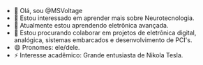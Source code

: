 - 👋 Olá, sou @MSVoltage
- 👀 Estou interessado em aprender mais sobre Neurotecnologia.
- 🌱 Atualmente estou aprendendo eletrônica avançada.
- 🤖 Estou procurando colaborar em projetos de eletrônica digital, analógica, sistemas embarcados e desenvolvimento de PCI's.
- 😄 Pronomes: ele/dele.
- ⚡ Interesse acadêmico: Grande entusiasta de Nikola Tesla.

<!---
MSVoltage/MSVoltage is a ✨ special ✨ repository because its `README.md` (this file) appears on your GitHub profile.
You can click the Preview link to take a look at your changes.
--->